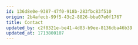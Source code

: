 ```yaml
---
id: 136d8e0e-9387-47f0-918b-283fbc83f510
origin: 2b4afecb-99f5-43c2-8826-bba07e0f1767
title: Contact
updated_by: c2f8321e-be41-4d83-b9ee-8136dba46b39
updated_at: 1713800107
---
```

